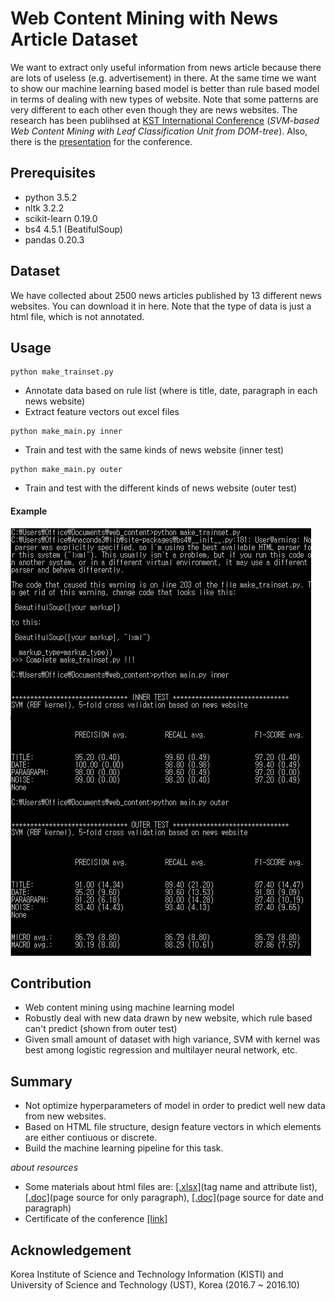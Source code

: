 # Web Content Mining with News Article Dataset
We want to extract only useful information from news article because there are lots of useless (e.g. advertisement) in there. At the same time we want to show our machine learning based model is better than rule based model in terms of dealing with new types of website. Note that some patterns are very different to each other even though they are news websites. The research has been publihsed at [KST International Conference](http://ieeexplore.ieee.org/document/7886134/) (*SVM-based Web Content Mining with Leaf Classification Unit from DOM-tree*). Also, there is the [presentation](https://1drv.ms/p/s!AllPqyV9kKUrgieYsNFYWKqCvjKo) for the conference. 


## Prerequisites
* python 3.5.2
* nltk 3.2.2
* scikit-learn 0.19.0
* bs4 4.5.1 (BeatifulSoup)
* pandas 0.20.3

## Dataset
We have collected about 2500 news articles published by 13 different news websites. You can download it in here. Note that the type of data is just a html file, which is not annotated. 

## Usage
```
python make_trainset.py
```
* Annotate data based on rule list (where is title, date, paragraph in each news website)
* Extract feature vectors out excel files
```
python make_main.py inner
```
* Train and test with the same kinds of news website (inner test) 
```
python make_main.py outer
```
* Train and test with the different kinds of news website (outer test)

#### Example
![](/assets/example.PNG)


## Contribution
* Web content mining using machine learning model
* Robustly deal with new data drawn by new website, which rule based can't predict (shown from outer test)
* Given small amount of dataset with high variance, SVM with kernel was best among logistic regression and multilayer neural network, etc. 

## Summary
* Not optimize hyperparameters of model in order to predict well new data from new websites.
* Based on HTML file structure, design feature vectors in which elements are either contiuous or discrete.
* Build the machine learning pipeline for this task.

_about resources_
* Some materials about html files are: [[.xlsx]](https://1drv.ms/x/s!AllPqyV9kKUrg3qOK2DE7P-TSWW3)(tag name and attribute list), [[.doc]](https://1drv.ms/w/s!AllPqyV9kKUrg3mmTjb6YsLD_wzi)(page source for only paragraph), [[.doc]](https://1drv.ms/w/s!AllPqyV9kKUrg3sV7zNGUFPfNsvQ)(page source for date and paragraph)
* Certificate of the conference [[link]](https://github.com/gritmind/web-content-mining/blob/master/assets/certificate_of_contributions.pdf)

## Acknowledgement
Korea Institute of Science and Technology Information (KISTI) and University of Science and Technology (UST), Korea (2016.7 ~ 2016.10)

